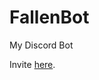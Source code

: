 # FallenBot
My Discord Bot

Invite [here](https://discordapp.com/oauth2/authorize?client_id=418153623424466954&scope=bot&permissions=35840).
